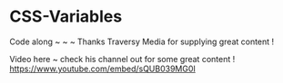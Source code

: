 # CSS-Variables
Code along ~ ~ ~ Thanks Traversy Media for supplying great content !

Video here ~ check his channel out for some great content !
https://www.youtube.com/embed/sQUB039MG0I
